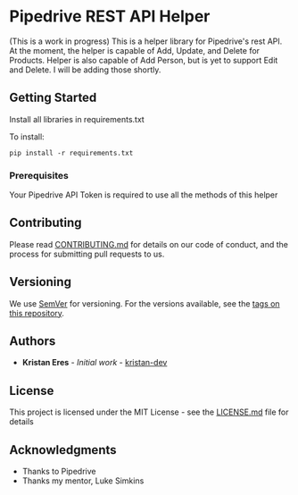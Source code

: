 # Pipedrive REST API Helper

(This is a work in progress)
This is a helper library for Pipedrive's rest API. At the moment, the helper is capable of Add, Update, and Delete for Products. Helper is also capable of Add Person, but is yet to support Edit and Delete. I will be adding those shortly.

## Getting Started

Install all libraries in requirements.txt

To install:
```
pip install -r requirements.txt
```

### Prerequisites

Your Pipedrive API Token is required to use all the methods of this helper

## Contributing

Please read [CONTRIBUTING.md](https://gist.github.com/PurpleBooth/b24679402957c63ec426) for details on our code of conduct, and the process for submitting pull requests to us.

## Versioning

We use [SemVer](http://semver.org/) for versioning. For the versions available, see the [tags on this repository](https://github.com/your/project/tags). 

## Authors

* **Kristan Eres** - *Initial work* - [kristan-dev](https://github.com/kristan-dev)

## License

This project is licensed under the MIT License - see the [LICENSE.md](LICENSE.md) file for details

## Acknowledgments

* Thanks to Pipedrive
* Thanks my mentor, Luke Simkins
